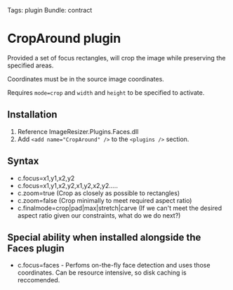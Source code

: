 Tags: plugin
Bundle: contract

# CropAround plugin

Provided a set of focus rectangles, will crop the image while preserving the specified areas.

Coordinates must be in the source image coordinates. 

Requires `mode=crop` and `width` and `height` to be specified to activate.

## Installation

1. Reference ImageResizer.Plugins.Faces.dll
2. Add `<add name="CropAround" />` to the `<plugins />` section.

## Syntax

* c.focus=x1,y1,x2,y2
* c.focus=x1,y1,x2,y2,x1,y2,x2,y2.....
* c.zoom=true (Crop as closely as possible to rectangles)
* c.zoom=false (Crop minimally to meet required aspect ratio)
* c.finalmode=crop|pad|max|stretch|carve (If we can't meet the desired aspect ratio given our constraints, what do we do next?)

## Special ability when installed alongside the Faces plugin

* c.focus=faces - Perfoms on-the-fly face detection and uses those coordinates. Can be resource intensive, so disk caching is reccomended.